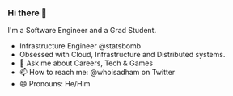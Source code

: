### Hi there 👋

I'm a Software Engineer and a Grad Student.

- Infrastructure Engineer @statsbomb
- Obsessed with Cloud, Infrastructure and Distributed systems.
- 💬 Ask me about Careers, Tech & Games 
- 📫 How to reach me: @whoisadham on Twitter
- 😄 Pronouns: He/Him
